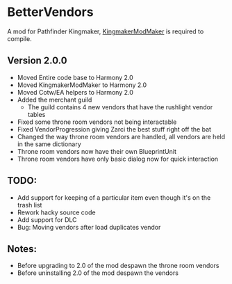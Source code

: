 # BetterVendors
A mod for Pathfinder Kingmaker, [KingmakerModMaker](https://github.com/lucianposton/KingmakerModMaker) is required to compile.

## Version 2.0.0
* Moved Entire code base to Harmony 2.0
* Moved KingmakerModMaker to Harmony 2.0
* Moved Cotw/EA helpers to Harmony 2.0
* Added the merchant guild
  * The guild contains 4 new vendors that have the rushlight vendor tables
* Fixed some throne room vendors not being interactable
* Fixed VendorProgression giving Zarci the best stuff right off the bat
* Changed the way throne room vendors are handled, all vendors are held in the same dictionary
* Throne room vendors now have their own BlueprintUnit
* Throne room vendors have only basic dialog now for quick interaction

## TODO:
* Add support for keeping of a particular item even though it's on the trash list
* Rework hacky source code
* Add support for DLC
* Bug: Moving vendors after load duplicates vendor

## Notes:
* Before upgrading to 2.0 of the mod despawn the throne room vendors
* Before uninstalling 2.0 of the mod despawn the vendors 
